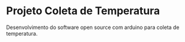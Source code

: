 # Projeto Coleta de Temperatura
 Desenvolvimento do software open source com arduino para coleta de temperatura.
